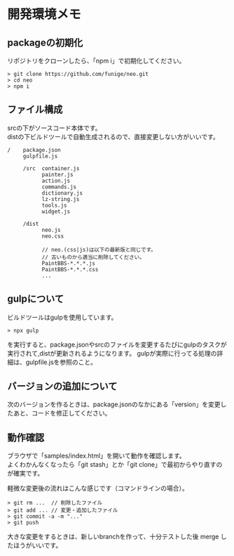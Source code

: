 # 開発環境メモ

## packageの初期化
リポジトリをクローンしたら、「npm i」で初期化してください。
```
> git clone https://github.com/funige/neo.git
> cd neo
> npm i
```

## ファイル構成
srcの下がソースコード本体です。  
distの下ビルドツールで自動生成されるので、直接変更しない方がいいです。

    /    package.json
         gulpfile.js
	
         /src  container.js
	           painter.js
			   action.js
			   commands.js
			   dictionary.js
			   lz-string.js
			   tools.js
			   widget.js
			   
         /dist 
               neo.js
               neo.css
               
			   // neo.(css|js)は以下の最新版と同じです。
			   // 古いものから適当に削除してください。
			   PaintBBS-*.*.*.js
			   PaintBBS-*.*.*.css
			   ...

## gulpについて
ビルドツールはgulpを使用しています。
```
> npx gulp
```
を実行すると、package.jsonやsrcのファイルを変更するたびにgulpのタスクが実行されて,distが更新されるようになります。
gulpが実際に行ってる処理の詳細は、gulpfile.jsを参照のこと。

## バージョンの追加について
次のバージョンを作るときは、package.jsonのなかにある「version」を変更したあと、コードを修正してください。

## 動作確認
ブラウザで「samples/index.html」を開いて動作を確認します。  
よくわかんなくなったら「git stash」とか「git clone」で最初からやり直すのが確実です。

軽微な変更後の流れはこんな感じです（コマンドラインの場合）。
```
> git rm ...  // 削除したファイル
> git add ... // 変更・追加したファイル
> git commit -a -m "..."
> git push
```
大きな変更をするときは、新しいbranchを作って、十分テストした後 merge したほうがいいです。



